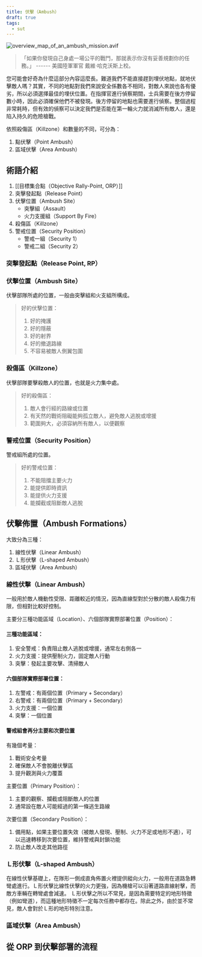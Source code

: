 ```yaml
---
title: 伏擊（Ambush）
draft: true
tags:
  - sut
---
```

![overview_map_of_an_ambush_mission.avif](overview_map_of_an_ambush_mission.avif)
> 「如果你發現自己身處一場公平的戰鬥，那就表示你沒有妥善規劃你的任務。」
> ------ 美國陸軍軍官 戴維·哈克沃斯上校。 

您可能會好奇為什麼這部分內容這麼長。難道我們不能直接趕到埋伏地點，就地伏擊敵人嗎？其實，不同的地點對我們來說安全係數各不相同，對敵人來說也各有優劣，所以必須選擇最佳的埋伏位置。在指揮官進行偵察期間，士兵需要在後方停留數小時，因此必須確保他們不被發現。後方停留的地點也需要進行偵察。整個過程非常耗時，但有效的偵察可以決定我們是否能在第一輪火力就消滅所有敵人，還是陷入持久的危險槍戰。






依照殺傷區（Killzone）和數量的不同，可分為：
1. 點伏擊（Point Ambush）
2. 區域伏擊（Area Ambush）

## 術語介紹
1. [[目標集合點（Objective Rally-Point, ORP）]]
2. 突擊發起點（Release Point）
3. 伏擊位置（Ambush Site）
    - 突擊組（Assault）
    - 火力支援組（Support By Fire）
4. 殺傷區（Killzone）
5. 警戒位置（Security Position）
    - 警戒一組（Security 1）
    - 警戒二組（Security 2）

### 突擊發起點（Release Point, RP）

### 伏擊位置（Ambush Site）
伏擊部隊所處的位置，一般由突擊組和火支組所構成。

> 好的伏擊位置：
> 1. 好的掩護
> 2. 好的隱蔽
> 3. 好的射界
> 4. 好的撤退路線
> 5. 不容易被敵人側翼包圍

### 殺傷區（Killzone）
伏擊部隊要擊殺敵人的位置，也就是火力集中處。

> 好的殺傷區：
> 1. 敵人會行經的路線或位置
> 2. 有天然的戰術阻礙能夠孤立敵人，避免敵人逃脫或增援
> 3. 範圍夠大，必須容納所有敵人，以便觀察

### 警戒位置（Security Position）
警戒組所處的位置。

> 好的警戒位置：
> 1. 不能阻擋主要火力
> 2. 能提供即時資訊
> 3. 能提供火力支援
> 4. 能攔截或阻斷敵人逃脫

## 伏擊佈置（Ambush Formations）
大致分為三種：
1. 線性伏擊（Linear Ambush）
2. Ｌ形伏擊（L-shaped Ambush）
3. 區域伏擊（Area Ambush）

### 線性伏擊（Linear Ambush）
一般用於敵人機動性受限、距離較近的情況，因為直線型對於分散的敵人殺傷力有限，但相對比較好控制。

主要分三種功能區域（Location）、六個部隊實際部署位置（Position）：

#### 三種功能區域：
1. 安全警戒：負責阻止敵人逃脫或增援，通常左右側各一
2. 火力支援：提供壓制火力，固定敵人行動
3. 突擊：發起主要攻擊、清掃敵人

#### 六個部隊實際部署位置：
1. 左警戒：有兩個位置（Primary + Secondary）
2. 右警戒：有兩個位置（Primary + Secondary）
3. 火力支援：一個位置
4. 突擊：一個位置


#### 警戒組會再分主要和次要位置
有幾個考量：
1. 戰術安全考量
2. 確保敵人不會脫離伏擊區
3. 提升觀測與火力覆蓋


主要位置（Primary Position）：
1. 主要的觀察、攔截或阻斷敵人的位置
2. 通常設在敵人可能經過的第一條逃生路線


次要位置（Secondary Position）：
1. 備用點，如果主要位置失效（被敵人發現、壓制、火力不足或地形不適），可以迅速轉移到次要位置，維持警戒與封鎖功能
2. 防止敵人改走其他路徑

### Ｌ形伏擊（L-shaped Ambush）
在線性伏擊基礎上，在隊形一側成直角佈置火裡提供縱向火力，一般用在道路急轉彎處進行。Ｌ形伏擊比線性伏擊的火力更強，因為機槍可以沿著道路直線射擊，而敵方車輛在轉彎處會減速。 Ｌ形伏擊之所以不常見，是因為需要特定的地形特徵（例如彎道），而這種地形特徵不一定每次任務中都存在。除此之外，由於並不常見，敵人會對於Ｌ形的地形特別注意。


### 區域伏擊（Area Ambush）


## 從 ORP 到伏擊部署的流程

